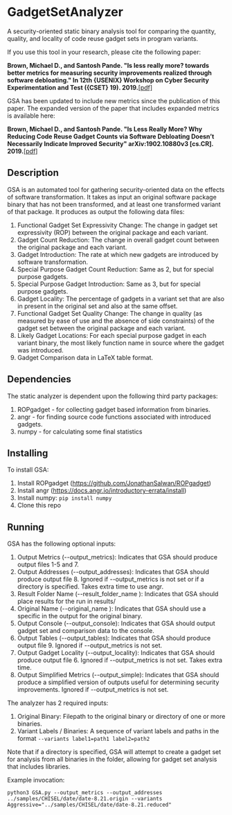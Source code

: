 # GadgetSetAnalyzer
A security-oriented static binary analysis tool for comparing the quantity, quality, and locality of code reuse gadget sets in program variants.

If you use this tool in your research, please cite the following paper:

**Brown, Michael D., and Santosh Pande. "Is less really more? towards better metrics for measuring security improvements realized through software debloating." In 12th {USENIX} Workshop on Cyber Security Experimentation and Test ({CSET} 19). 2019.**[\[pdf\]](https://www.usenix.org/system/files/cset19-paper_brown.pdf)

GSA has been updated to include new metrics since the publication of this paper.  The expanded version of the paper that includes expanded metrics is available here:

**Brown, Michael D., and Santosh Pande. "Is Less Really More? Why Reducing Code Reuse Gadget Counts via
Software Debloating Doesn’t Necessarily Indicate Improved Security" arXiv:1902.10880v3 [cs.CR]. 2019.**[\[pdf\]](https://arxiv.org/pdf/1902.10880.pdf)

## Description
GSA is an automated tool for gathering security-oriented data on the effects of software transformation. It takes as input an original software package binary that has not been transformed, and at least one transformed variant of that package. It produces as output the following data files:

 1. Functional Gadget Set Expressivity Change: The change in gadget set expressivity (ROP) between the original package and each variant.
 2. Gadget Count Reduction: The change in overall gadget count between the original package and each variant.
 3. Gadget Introduction: The rate at which new gadgets are introduced by software transformation.
 4. Special Purpose Gadget Count Reduction: Same as 2, but for special purpose gadgets.
 5. Special Purpose Gadget Introduction: Same as 3, but for special purpose gadgets.
 6. Gadget Locality: The percentage of gadgets in a variant set that are also in present in the original set and also at the same offset.
 7. Functional Gadget Set Quality Change: The change in quality (as measured by ease of use and the absence of side constraints) of the gadget set between the original package and each variant.
 8. Likely Gadget Locations: For each special purpose gadget in each variant binary, the most likely function name in source where the gadget was introduced.
 9. Gadget Comparison data in LaTeX table format.

## Dependencies
The static analyzer is dependent upon the following third party packages:

 1. ROPgadget - for collecting gadget based information from binaries.
 2. angr - for finding source code functions associated with introduced gadgets.
 3. numpy - for calculating some final statistics

## Installing
To install GSA:

 1. Install ROPgadget (https://github.com/JonathanSalwan/ROPgadget)
 2. Install angr (https://docs.angr.io/introductory-errata/install)
 3. Install numpy: `pip install numpy`
 4. Clone this repo

## Running
GSA has the following optional inputs:

 1. Output Metrics (--output_metrics): Indicates that GSA should produce output files 1-5 and 7.
 2. Output Addresses (--output_addresses): Indicates that GSA should produce output file 8. Ignored if --output_metrics is not set or if a directory is specified. Takes extra time to use angr.
 3. Result Folder Name (--result_folder_name <name>): Indicates that GSA should place results for the run in results/<name> 
 4. Original Name (--original_name <name>): Indicates that GSA should use a specific <name> in the output for the original binary.
 5. Output Console (--output_console): Indicates that GSA should output gadget set and comparison data to the console.
 6. Output Tables (--output_tables): Indicates that GSA should produce output file 9. Ignored if --output_metrics is not set.
 7. Output Gadget Locality (--output_locality): Indicates that GSA should produce output file 6. Ignored if --output_metrics is not set. Takes extra time.
 8. Output Simplified Metrics (--output_simple): Indicates that GSA should produce a simplified version of outputs useful for determining security improvements. Ignored if --output_metrics is not set.

The analyzer has 2 required inputs:

 1. Original Binary: Filepath to the original binary or directory of one or more binaries.
 2. Variant Labels / Binaries: A sequence of variant labels and paths in the format `--variants label1=path1 label2=path2`

 Note that if a directory is specified, GSA will attempt to create a gadget set for analysis from all binaries in the folder, allowing for gadget set analysis that includes libraries.

Example invocation:
```
python3 GSA.py --output_metrics --output_addresses ../samples/CHISEL/date/date-8.21.origin --variants Aggressive="../samples/CHISEL/date/date-8.21.reduced"
```
